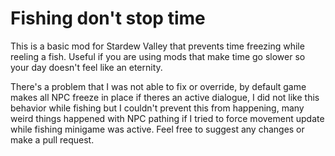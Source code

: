 # Fishing don't stop time
This is a basic mod for Stardew Valley that prevents time freezing while reeling a fish. Useful if you are using mods that make time go slower so your day doesn't feel like an eternity.

There's a problem that I was not able to fix or override, by default game makes all NPC freeze in place if theres an active dialogue, I did not like this behavior while fishing but I couldn't prevent this from happening, many weird things happened with NPC pathing if I tried to force movement update while fishing minigame was active. Feel free to suggest any changes or make a pull request.